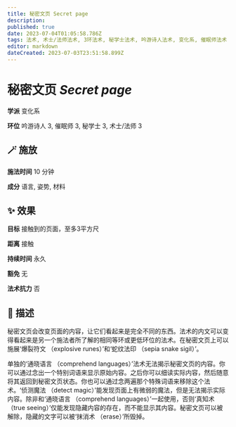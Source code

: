 ```yaml
---
title: 秘密文页 Secret page
description: 
published: true
date: 2023-07-04T01:05:58.786Z
tags: 法术, 术士/法师法术, 3环法术, 秘学士法术, 吟游诗人法术, 变化系, 催眠师法术
editor: markdown
dateCreated: 2023-07-03T23:51:58.899Z
---
```


# **秘密文页** *Secret page*

**学派** 变化系 

**环位** 吟游诗人 3, 催眠师 3, 秘学士 3, 术士/法师 3

## 🪄 施放

**施法时间** 10 分钟

**成分** 语言, 姿势, 材料

## ✨ 效果 

**目标** 接触到的页面，至多3平方尺 

**距离** 接触  

**持续时间** 永久 

**豁免** 无

**法术抗力** 否

## 📖 描述

秘密文页会改变页面的内容，让它们看起来是完全不同的东西。法术的内文可以变得看起来是另一个施法者所了解的相同等环或更低环位的法术。在秘密文页上可以施展‘爆裂符文 （explosive runes）’和‘蛇纹法印 （sepia snake sigil）’。

单独的‘通晓语言 （comprehend languages）’法术无法揭示秘密文页的内容。你可以通过念出一个特别词语来显示原始内容。之后你可以细读实际内容，然后随意将其返回到秘密文页状态。你也可以通过念两遍那个特殊词语来移除这个法术。‘侦测魔法 （detect magic）’能发现页面上有微弱的魔法，但是无法揭示实际内容。除非和‘通晓语言 （comprehend languages）’一起使用，否则‘真知术 （true seeing）’仅能发现隐藏内容的存在，而不能显示其内容。秘密文页可以被解除，隐藏的文字可以被‘抹消术 （erase）’所毁掉。
    